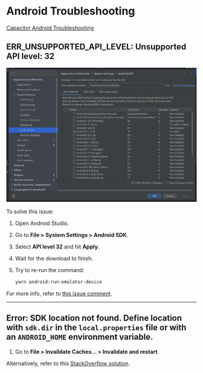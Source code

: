 # Android Troubleshooting

[Capacitor Android Troubleshooting](https://capacitorjs.com/docs/android/troubleshooting)

## ERR_UNSUPPORTED_API_LEVEL: Unsupported API level: 32

![alt text](./img/android-sdk.png)


To solve this issue:

1. Open Android Studio.
2. Go to **File > System Settings > Android SDK**.
3. Select **API level 32** and hit **Apply**.
4. Wait for the download to finish.
5. Try to re-run the command:

   ```bash
   yarn android:run:emulator-device
   ```

For more info, refer to [this issue comment](https://github.com/ionic-team/native-run/issues/219#issuecomment-1016503975).

---

## Error: SDK location not found. Define location with `sdk.dir` in the `local.properties` file or with an `ANDROID_HOME` environment variable.

1. Go to **File > Invalidate Caches… > Invalidate and restart**.

Alternatively, refer to this [StackOverflow solution](https://stackoverflow.com/a/44403002).
 